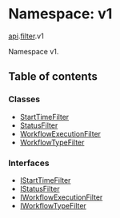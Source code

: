 # Namespace: v1

[api](proto.temporal.api.md).[filter](proto.temporal.api.filter.md).v1

Namespace v1.

## Table of contents

### Classes

- [StartTimeFilter](../classes/proto.temporal.api.filter.v1.starttimefilter.md)
- [StatusFilter](../classes/proto.temporal.api.filter.v1.statusfilter.md)
- [WorkflowExecutionFilter](../classes/proto.temporal.api.filter.v1.workflowexecutionfilter.md)
- [WorkflowTypeFilter](../classes/proto.temporal.api.filter.v1.workflowtypefilter.md)

### Interfaces

- [IStartTimeFilter](../interfaces/proto.temporal.api.filter.v1.istarttimefilter.md)
- [IStatusFilter](../interfaces/proto.temporal.api.filter.v1.istatusfilter.md)
- [IWorkflowExecutionFilter](../interfaces/proto.temporal.api.filter.v1.iworkflowexecutionfilter.md)
- [IWorkflowTypeFilter](../interfaces/proto.temporal.api.filter.v1.iworkflowtypefilter.md)
